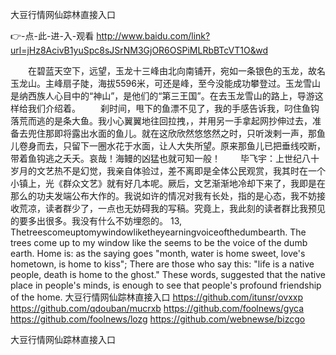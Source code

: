 
大豆行情网仙踪林直接入口




👉-点-此-进-入-观看  http://www.baidu.com/link?url=jHz8AcivB1yuSpc8sJSrNM3GjOR6OSPiMLRbBTcVT1O&wd




　　在碧蓝天空下，远望，玉龙十三峰由北向南铺开，宛如一条银色的玉龙，故名玉龙山。主峰扇子陡，海拔5596米，可还是峰，至今没能成功攀登过。玉龙雪山是纳西族人心目中的“神山”，是他们的“第三王国”。在去玉龙雪山的路上，导游这样给我们介绍着。
　　刹时间，甩下的鱼漂不见了，我的手感告诉我，叼住鱼钩落荒而逃的是条大鱼。我小心翼翼地往回拉拽，，并用另一手拿起网抄伸过去，准备去兜住那即将露出水面的鱼儿。就在这欣欣然悠悠然之时，只听泼剌一声，那鱼儿卷身而去，只留下一圈水花于水面，让人大失所望。原来那鱼儿已把垂线咬断，带着鱼钩逃之夭夭。哀哉！海鳗的凶猛也就可知一般！
　　毕飞宇：上世纪八十岁月的文艺热不是幻觉，我亲自体验过，差不离即是全体公民观赏，我其时在一个小镇上，光《群众文艺》就有好几本呢。厥后，文艺渐渐地冷却下来了，我即是在那么的功夫发端公布大作的。我说如许的情况对我有长处，指的是心态，我不妨接收荒凉，读者群少了，一点也无妨碍我的写稿。究竟上，我此刻的读者群比我预见的要多出很多。我没有什么不妨埋怨的。
13, Thetreescomeuptomywindowliketheyearningvoiceofthedumbearth. The trees come up to my window like the seems to be the voice of the dumb earth.
Home is: as the saying goes "month, water is home sweet, love's hometown, is home to kiss";
There are those who say this: "life is a native people, death is home to the ghost."
These words, suggested that the native place in people's minds, is enough to see that people's profound friendship of the home.
大豆行情网仙踪林直接入口 https://github.com/itunsr/ovxxp
https://github.com/qdouban/mucrxb
https://github.com/foolnews/gyca
https://github.com/foolnews/lozg
https://github.com/webnewse/bizcgo





大豆行情网仙踪林直接入口
